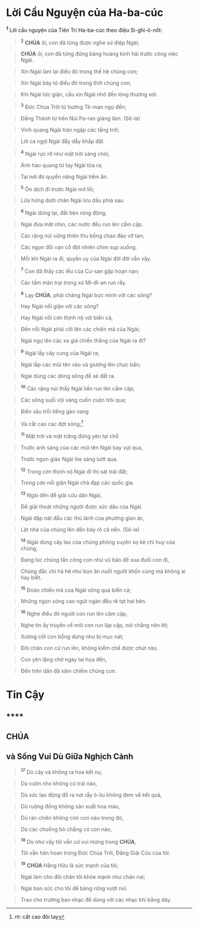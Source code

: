 # Lời Cầu Nguyện của Ha-ba-cúc
<sup><b>1</b></sup> Lời cầu nguyện của Tiên Tri Ha-ba-cúc theo điệu Si-ghi-ô-nốt:


> <sup><b>2</b></sup> **CHÚA** ôi, con đã từng được nghe sứ điệp Ngài;
>


> **CHÚA** ôi, con đã từng đứng bàng hoàng kinh hãi trước công việc Ngài.
>


> Xin Ngài làm lại điều đó trong thế hệ chúng con;
>


> Xin Ngài bày tỏ điều đó trong thời chúng con;
>


> Khi Ngài tức giận, cầu xin Ngài nhớ đến lòng thương xót.
>


> <sup><b>3</b></sup> Đức Chúa Trời từ hướng Tê-man ngự đến;
>


> Đấng Thánh từ trên Núi Pa-ran giáng lâm. (Sê-la)
>


> Vinh quang Ngài tràn ngập các tầng trời;
>


> Lời ca ngợi Ngài đầy dẫy khắp đất.
>


> <sup><b>4</b></sup> Ngài rực rỡ như mặt trời sáng chói;
>


> Ánh hào quang từ tay Ngài tỏa ra;
>


> Tại nơi đó quyền năng Ngài tiềm ẩn.
>


> <sup><b>5</b></sup> Ôn dịch đi trước Ngài mở lối;
>


> Lửa hừng dưới chân Ngài lưu dấu phía sau.
>


> <sup><b>6</b></sup> Ngài dừng lại, đất bèn rúng động;
>


> Ngài đưa mắt nhìn, các nước đều run lên cầm cập.
>


> Các rặng núi vững thiên thu bỗng chao đảo vỡ tan;
>


> Các ngọn đồi vạn cổ đột nhiên chìm sụp xuống.
>


> Mỗi khi Ngài ra đi, quyền uy của Ngài đời đời vẫn vậy.
>


> <sup><b>7</b></sup> Con đã thấy các lều của Cư-san gặp hoạn nạn;
>


> Các tấm màn trại trong xứ Mi-đi-an run rẩy.
>


> <sup><b>8</b></sup> Lạy **CHÚA**, phải chăng Ngài bực mình với các sông?
>


> Hay Ngài nổi giận với các sông?
>


> Hay Ngài nổi cơn thịnh nộ với biển cả,
>


> Đến nỗi Ngài phải cỡi lên các chiến mã của Ngài;
>


> Ngài ngự lên các xa giá chiến thắng của Ngài ra đi?
>


> <sup><b>9</b></sup> Ngài lấy cây cung của Ngài ra;
>


> Ngài lắp các mũi tên vào và giương lên chực bắn;
>


> Ngài dùng các dòng sông để xẻ đất ra.
>


> <sup><b>10</b></sup> Các rặng núi thấy Ngài liền run lên cầm cập;
>


> Các sông suối vội vàng cuồn cuộn trôi qua;
>


> Biển sâu trỗi tiếng gào vang
>


> Và cất cao các đợt sóng;[^1]
>


> <sup><b>11</b></sup> Mặt trời và mặt trăng đứng yên tại chỗ
>


> Trước ánh sáng của các mũi tên Ngài bay vụt qua,
>


> Trước ngọn giáo Ngài lòe sáng lướt qua.
>


> <sup><b>12</b></sup> Trong cơn thịnh nộ Ngài đi thị sát trái đất;
>


> Trong cơn nổi giận Ngài chà đạp các quốc gia.
>


> <sup><b>13</b></sup> Ngài đến để giải cứu dân Ngài,
>


> Để giải thoát những người được xức dầu của Ngài.
>


> Ngài đập nát đầu các thủ lãnh của phường gian ác,
>


> Lật nhà của chúng lên đến bày rõ cả nền. (Sê-la)
>


> <sup><b>14</b></sup> Ngài dùng cây lao của chúng phóng xuyên sọ kẻ chỉ huy của chúng,
>


> Đang lúc chúng tấn công con như vũ bão để xua đuổi con đi,
>


> Chúng đắc chí hả hê như bọn ăn nuốt người khốn cùng mà không ai hay biết.
>


> <sup><b>15</b></sup> Đoàn chiến mã của Ngài xông qua biển cả;
>


> Những ngọn sóng cao ngút ngàn đều rẽ tạt hai bên.
>


> <sup><b>16</b></sup> Nghe điều đó người con run lên cầm cập,
>


> Nghe tin ấy truyền về môi con run lập cập, nói chẳng nên lời;
>


> Xương cốt con bỗng dưng như bị mục nát;
>


> Đôi chân con cứ run lên, không kiềm chế được chút nào.
>


> Con yên lặng chờ ngày tai họa đến,
>


> Đến trên dân đã xâm chiếm chúng con.
>


# Tin Cậy

## ****

## CHÚA

## và Sống Vui Dù Giữa Nghịch Cảnh

> <sup><b>17</b></sup> Dù cây vả không ra hoa kết nụ,
>


> Dù vườn nho không có trái nào,
>


> Dù sức lao động đổ ra nơi rẫy ô-liu không đem về kết quả,
>


> Dù ruộng đồng không sản xuất hoa màu,
>


> Dù ràn chiên không còn con nào trong đó,
>


> Dù các chuồng bò chẳng có con nào,
>


> <sup><b>18</b></sup> Dù như vậy tôi vẫn cứ vui mừng trong **CHÚA**,
>


> Tôi vẫn hân hoan trong Đức Chúa Trời, Đấng Giải Cứu của tôi.
>


> <sup><b>19</b></sup> **CHÚA** Hằng Hữu là sức mạnh của tôi;
>


> Ngài làm cho đôi chân tôi khỏe mạnh như chân nai;
>


> Ngài ban sức cho tôi để băng rừng vượt núi.
>


> Trao cho trưởng ban nhạc để dùng với các nhạc khí bằng dây.
>

[^1]: nt: cất cao đôi tay